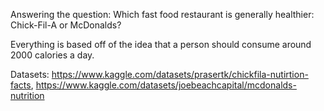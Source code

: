 Answering the question: Which fast food restaurant is generally healthier: Chick-Fil-A or McDonalds?

Everything is based off of the idea that a person should consume around 2000 calories a day.

Datasets: https://www.kaggle.com/datasets/prasertk/chickfila-nutirtion-facts, https://www.kaggle.com/datasets/joebeachcapital/mcdonalds-nutrition